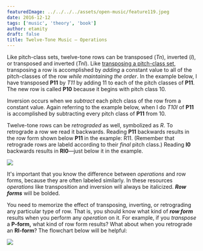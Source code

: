 ```yaml
---
featuredImage: ../../../../assets/open-music/feature119.jpeg
date: 2016-12-12
tags: ['music', 'theory', 'book']
author: etamity
draft: false
title: Twelve-Tone Music — Operations
---
```


Like pitch-class sets, twelve-tone rows can be transposed (*Tn*),  inverted (*I*), or transposed and inverted (*TnI*). Like [transposing a pitch-class set](../transposition/), transposing a row is accomplished by *adding* a constant value to all of the pitch-classes of the row *while maintaining the order*. In the example below, I have transposed **P11** by *T11* by adding 11 to each of the pitch classes of **P11**. The new row is called **P10** because it begins with pitch class 10. 

Inversion occurs when we *subtract* each pitch class of the row from a constant value. Again referring to the example below, when I do *T10I* of **P11** is accomplished by subtracting every pitch class of **P11** from 10.

Twelve-tone rows can be _retrograded_ as well, symbolized as *R*. To retrograde a row we read it backwards. Reading **P11** backwards results in the row form shown below **P11** in the example: R11. (Remember that retrograde rows are labeld according to their *final* pitch class.) Reading **I0** backwards results in **RI0**—just below it in the example.

[![](/Graphics/postTonal/operations.png)](/Graphics/postTonal/operations.png)

It's important that you know the difference between *operations* and row forms, because they are often labeled similarly. In these resources *operations* like transposition and inversion will always be italicized. ***Row forms*** will be bolded.

You need to memorize the effect of transposing, inverting, or retrograding any particular type of row. That is, you should know what kind of ***row form*** results when you perform any *operation* on it. For example, if you *transpose* a **P-form,** what kind of row form results? What about when you retrograde an **RI-form**? The flowchart below will be helpful:

[![](/Graphics/postTonal/abstractedRowClass.png)](/Graphics/postTonal/abstractedRowClass.png)

 

